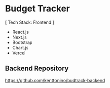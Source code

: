 # Budget Tracker
[ Tech Stack: Frontend ]
- React.js
- Next.js
- Bootstrap
- Chart.js
- Vercel

## Backend Repository
https://github.com/kenttonino/budtrack-backend

